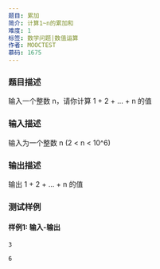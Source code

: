 ```yaml
---
题目: 累加
简介: 计算1~n的累加和
难度: 1
标签: 数学问题|数值运算
作者: MOOCTEST
慕码: 1675
---
```


### 题目描述

输入一个整数 n，请你计算 1 + 2 + ... + n 的值

### 输入描述

输入为一个整数 n (2 < n < 10^6)

### 输出描述

输出 1 + 2 + ... + n 的值

### 测试样例

#### 样例1: 输入-输出

```
3
```

```
6
```

